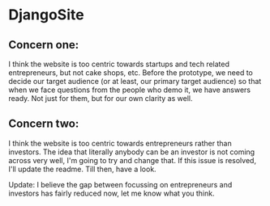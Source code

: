 # DjangoSite

## Concern one:

I think the website is too centric towards startups and tech related entrepreneurs, but not cake shops, etc.
Before the prototype, we need to decide our target audience (or at least, our primary target audience) so that
when we face questions from the people who demo it, we have answers ready. Not just for them, but for our own clarity
as well.

## Concern two:

I think the website is too centric towards entrepreneurs rather than investors. The idea that literally anybody can be
an investor is not coming across very well, I'm going to try and change that. If this issue is resolved, I'll update the readme. Till then, have a look.

Update: I believe the gap between focussing on entrepreneurs and investors has fairly reduced now, let me know what you think.
